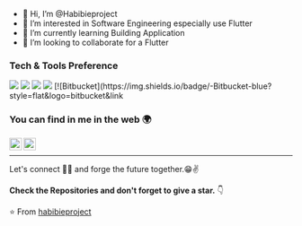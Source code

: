 - 👋 Hi, I’m @Habibieproject
- 👀 I’m interested in Software Engineering especially use Flutter
- 🌱 I’m currently learning Building Application
- 👯 I’m looking to collaborate for a Flutter

### Tech & Tools Preference

<img src="https://img.shields.io/badge/-MySQL-F29111?style=flat&logo=mysql&logoColor=FFFFFF">
<img src="https://img.shields.io/badge/-Firebase-FFA611?style=flat&logo=firebase&logoColor=FFFFFF">
<img src="http://img.shields.io/badge/-Github-000000?style=flat&logo=github&logoColor=FFFFFF">
<img src="http://img.shields.io/badge/-VS%20Code-007ACC?style=flat&logo=visual%20studio%20code&logoColor=white">
[![Bitbucket](https://img.shields.io/badge/-Bitbucket-blue?style=flat&logo=bitbucket&link

### You can find in me in the web 🌍
[<img align="left" alt="Habibieproject | LinkedIn" width="22px" src="https://cdn.jsdelivr.net/npm/simple-icons@v3/icons/linkedin.svg" />][linkedin]
[<img align="left" alt="Habibieproject | Instagram" width="22px" src="https://cdn.jsdelivr.net/npm/simple-icons@v3/icons/instagram.svg" />][instagram]

<br/>


---

Let's connect 👨‍💻 and forge the future together.😁✌

**Check the Repositories and don't forget to give a star.** 👇

:star: From [habibieproject](https://github.com/habibieproject)

[instagram]: https://www.instagram.com/as_habibie17
[linkedin]: https://www.linkedin.com/in/andrea-surya-habibie

<!---
Habibieproject/Habibieproject is a ✨ special ✨ repository because its `README.md` (this file) appears on your GitHub profile.
You can click the Preview link to take a look at your changes.
--->
